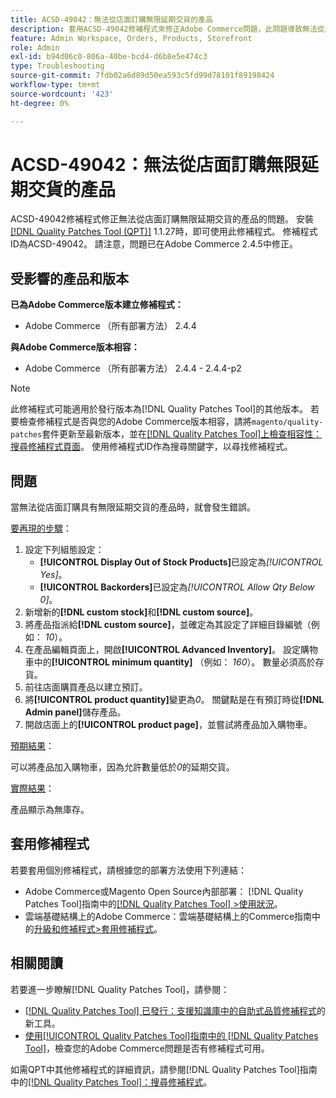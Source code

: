 ```yaml
---
title: ACSD-49042：無法從店面訂購無限延期交貨的產品
description: 套用ACSD-49042修補程式來修正Adobe Commerce問題，此問題導致無法從店面訂購無限延期交貨的產品。
feature: Admin Workspace, Orders, Products, Storefront
role: Admin
exl-id: b94d06c0-806a-40be-bcd4-d6b8e5e474c3
type: Troubleshooting
source-git-commit: 7fdb02a6d89d50ea593c5fd99d78101f89198424
workflow-type: tm+mt
source-wordcount: '423'
ht-degree: 0%

---
```


# ACSD-49042：無法從店面訂購無限延期交貨的產品

ACSD-49042修補程式修正無法從店面訂購無限延期交貨的產品的問題。 安裝[[!DNL Quality Patches Tool (QPT)]](https://experienceleague.adobe.com/en/docs/commerce-operations/tools/quality-patches-tool/quality-patches-tool-to-self-serve-quality-patches) 1.1.27時，即可使用此修補程式。 修補程式ID為ACSD-49042。 請注意，問題已在Adobe Commerce 2.4.5中修正。

## 受影響的產品和版本

**已為Adobe Commerce版本建立修補程式：**

* Adobe Commerce （所有部署方法） 2.4.4

**與Adobe Commerce版本相容：**

* Adobe Commerce （所有部署方法） 2.4.4 - 2.4.4-p2

>[!NOTE]
>
>此修補程式可能適用於發行版本為[!DNL Quality Patches Tool]的其他版本。 若要檢查修補程式是否與您的Adobe Commerce版本相容，請將`magento/quality-patches`套件更新至最新版本，並在[[!DNL Quality Patches Tool]上檢查相容性：搜尋修補程式頁面](https://experienceleague.adobe.com/tools/commerce-quality-patches/index.html)。 使用修補程式ID作為搜尋關鍵字，以尋找修補程式。

## 問題

當無法從店面訂購具有無限延期交貨的產品時，就會發生錯誤。

<u>要再現的步驟</u>：

1. 設定下列組態設定：
   * **[!UICONTROL Display Out of Stock Products]**&#x200B;已設定為&#x200B;*[!UICONTROL Yes]*。
   * **[!UICONTROL Backorders]**&#x200B;已設定為&#x200B;*[!UICONTROL Allow Qty Below 0]*。
1. 新增新的&#x200B;**[!DNL custom stock]**&#x200B;和&#x200B;**[!DNL custom source]**。
1. 將產品指派給&#x200B;**[!DNL custom source]**，並確定為其設定了詳細目錄編號（例如： *10*）。
1. 在產品編輯頁面上，開啟&#x200B;**[!UICONTROL Advanced Inventory]**。 設定購物車中的&#x200B;**[!UICONTROL minimum quantity]** （例如： *160*）。 數量必須高於存貨。
1. 前往店面購買產品以建立預訂。
1. 將&#x200B;**[!UICONTROL product quantity]**&#x200B;變更為&#x200B;*0*。 關鍵點是在有預訂時從&#x200B;**[!DNL Admin panel]**&#x200B;儲存產品。
1. 開啟店面上的&#x200B;**[!UICONTROL product page]**，並嘗試將產品加入購物車。

<u>預期結果</u>：

可以將產品加入購物車，因為允許數量低於&#x200B;*0*&#x200B;的延期交貨。

<u>實際結果</u>：

產品顯示為無庫存。

## 套用修補程式

若要套用個別修補程式，請根據您的部署方法使用下列連結：

* Adobe Commerce或Magento Open Source內部部署： [!DNL Quality Patches Tool]指南中的[[!DNL Quality Patches Tool] >使用狀況](/help/tools/quality-patches-tool/usage.md)。
* 雲端基礎結構上的Adobe Commerce：雲端基礎結構上的Commerce指南中的[升級和修補程式>套用修補程式](https://experienceleague.adobe.com/docs/commerce-cloud-service/user-guide/develop/upgrade/apply-patches.html)。

## 相關閱讀

若要進一步瞭解[!DNL Quality Patches Tool]，請參閱：

* [[!DNL Quality Patches Tool] 已發行：支援知識庫中的自助式品質修補程式](https://experienceleague.adobe.com/en/docs/commerce-operations/tools/quality-patches-tool/quality-patches-tool-to-self-serve-quality-patches)的新工具。
* [使用[!UICONTROL Quality Patches Tool]指南中的 [!DNL Quality Patches Tool]](/help/tools/quality-patches-tool/patches-available-in-qpt/check-patch-for-magento-issue-with-magento-quality-patches.md)，檢查您的Adobe Commerce問題是否有修補程式可用。


如需QPT中其他修補程式的詳細資訊，請參閱[!DNL Quality Patches Tool]指南中的[[!DNL Quality Patches Tool]：搜尋修補程式](https://experienceleague.adobe.com/tools/commerce-quality-patches/index.html)。
